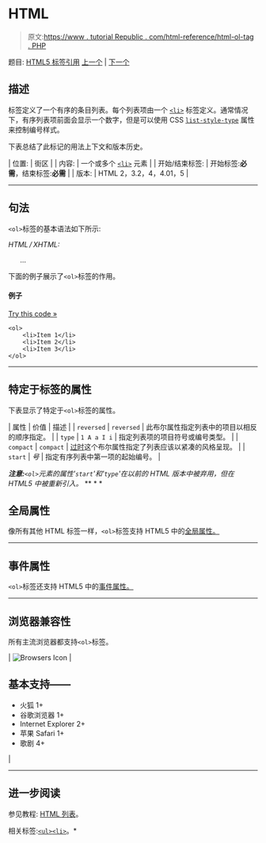 # HTML

> 原文:[https://www . tutorial Republic . com/html-reference/html-ol-tag . PHP](https://www.tutorialrepublic.com/html-reference/html-ol-tag.php)

题目: [HTML5 标签引用](html5-tags.php) [上一个](html-object-tag.php) | [下一个](html-optgroup-tag.php)

## 描述

标签定义了一个有序的条目列表。每个列表项由一个 [`<li>`](html-li-tag.php) 标签定义。通常情况下，有序列表项前面会显示一个数字，但是可以使用 CSS [`list-style-type`](../css-reference/css-list-style-type-property.php) 属性来控制编号样式。

下表总结了此标记的用法上下文和版本历史。

| 位置: | 街区 |
| 内容: | 一个或多个 [`<li>`](html-li-tag.php) 元素 |
| 开始/结束标签: | 开始标签:**必需**，结束标签:**必需** |
| 版本: | HTML 2，3.2，4，4.01，5 |

* * *

## 句法

`<ol>`标签的基本语法如下所示:

*HTML / XHTML:* <ol> ... </ol>

下面的例子展示了`<ol>`标签的作用。

#### 例子

[Try this code »](../codelab.php?topic=html&file=ol-tag "Try this code using online Editor")

```
<ol>
    <li>Item 1</li>
    <li>Item 2</li>
    <li>Item 3</li>
</ol>
```

* * *

## 特定于标签的属性

下表显示了特定于`<ol>`标签的属性。

| 属性 | 价值 | 描述 |
| `reversed` | `reversed` | 此布尔属性指定列表中的项目以相反的顺序指定。 |
| `type` | `1
A
a
I
i` | 指定列表项的项目符号或编号类型。 |
| `compact` | `compact` | [过时](../definitions.php#obsolete "Not supported in HTML5")这个布尔属性指定了列表应该以紧凑的风格呈现。 |
| `start` | *号* | 指定有序列表中第一项的起始编号。 |

 ***注意:**`<ol>`元素的属性'`start`'和'`type`'在以前的 HTML 版本中被弃用，但在 HTML5 中被重新引入。*  ** * *

## 全局属性

像所有其他 HTML 标签一样，`<ol>`标签支持 HTML5 中的[全局属性。](html5-global-attributes.php)

* * *

## 事件属性

`<ol>`标签还支持 HTML5 中的[事件属性。](html5-event-attributes.php)

* * *

## 浏览器兼容性

所有主流浏览器都支持`<ol>`标签。

| ![Browsers Icon](../Images/e9331123c77668c1832e541c2fca1002.png) | 

## 基本支持——

*   火狐 1+
*   谷歌浏览器 1+
*   Internet Explorer 2+
*   苹果 Safari 1+
*   歌剧 4+

 |

* * *

## 进一步阅读

参见教程: [HTML 列表](../html-tutorial/html-lists.php)。

相关标签:[`<ul>`](html-ul-tag.php)[`<li>`](html-li-tag.php)。*